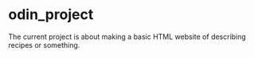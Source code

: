 # odin_project
The current project is about making a basic HTML website of describing recipes or something.